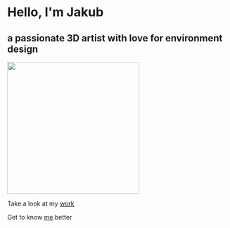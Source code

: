 # **Hello, I'm Jakub**
## a passionate 3D artist with love for environment design

<img src="https://github.com/JakubPanekVSKK/english-for-designers/assets/149397077/3049e39f-31e6-45a4-8d75-b62a3b8857f2.type" width="300" height="300">



Take a look at my [work](portfolio.md)

Get to know [me](about-me.md) better

